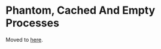 # Phantom, Cached And Empty Processes

Moved to [here](../../../en/docs/apps/processes/phantom-cached-and-empty-processes.md).
